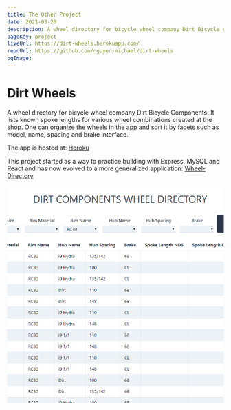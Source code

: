 ```yaml
---
title: The Other Project
date: 2021-03-20
description: A wheel directory for bicycle wheel company Dirt Bicycle Components. It lists known spoke lengths for various wheel combinations created at the shop. One can organize the wheels in the app and sort it by facets such as model, name, spacing and brake interface.
pageKey: project
liveUrl: https://dirt-wheels.herokuapp.com/
repoUrl: https://github.com/nguyen-michael/dirt-wheels
ogImage: 
---
```

# Dirt Wheels

A wheel directory for bicycle wheel company Dirt Bicycle Components. It lists known spoke lengths for various wheel combinations created at the shop. One can organize the wheels in the app and sort it by facets such as model, name, spacing and brake interface.

The app is hosted at: [Heroku](https://dirt-wheels.herokuapp.com/)

This project started as a way to practice building with Express, MySQL and React and has now evolved to a more generalized application: [Wheel-Directory](https://github.com/nguyen-michael/wheel-directory)


![Screenshot of Dirt Wheel App](./dirt-wheels.png)